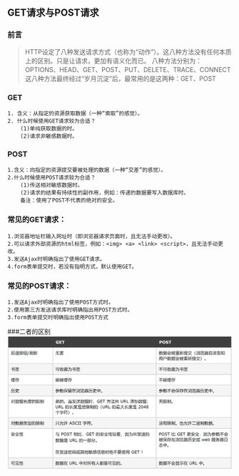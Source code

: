 ## GET请求与POST请求

### 前言
> HTTP设定了八种发送请求方式（也称为“动作”）。这八种方法没有任何本质上的区别。只是让请求，更加有语义化而已。
八种方法分别为：OPTIONS、HEAD、GET、POST、PUT、DELETE、TRACE、CONNECT
这八种方法最终经过“岁月沉淀”后，最常用的是这两种：GET、POST

### GET
    1. 含义：从指定的资源获取数据（一种“索取”的感觉）。
    2. 什么时候使用GET请求较为合适？
        (1)单纯获取数据的时。
        (2)请求非敏感数据时。

### POST
    1.含义：向指定的资源提交要被处理的数据（一种“交差”的感觉）。
    2.什么时候使用POST请求较为合适？
        (1)传送相对敏感数据时。
        (2)请求的结果有持续性的副作用，例如：传递的数据要写入数据库时。
        备注：使用了POST不代表的绝对的安全。
        
### 常见的GET请求：
    1.浏览器地址栏输入网址时（即浏览器请求页面时，且无法手动更改）。
    2.可以请求外部资源的html标签，例如：<img> <a> <link> <script>，且无法手动更改。
    3.发送Ajax时明确指出了使用GET请求。
    4.form表单提交时，若没有指明方式，默认使用GET。
    
### 常见的POST请求：
    1.发送Ajax时明确指出了使用POST方式时。
    2.使用第三方发送请求库时明确指出用POST方式时。
    3.form表单提交时明确指出使用POST方式
    
###二者的区别
![avatar](./images/2.GET与POST对比.png)
    
